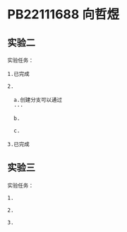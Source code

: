 # PB22111688 向哲煜

## 实验二

    实验任务：

    1.已完成

    2.

      a.创建分支可以通过
      ···

      b.

      c.

    3.已完成

## 实验三

    实验任务：

    1.

    2.

    3.
